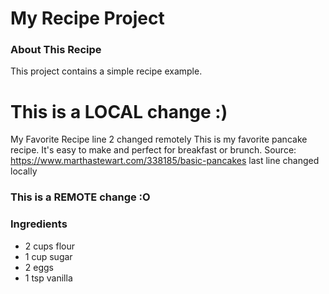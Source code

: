 # My Recipe Project

### About This Recipe
This project contains a simple recipe example.

# This is a LOCAL change :)
My Favorite Recipe
line 2 changed remotely 
This is my favorite pancake recipe. It's easy to make and perfect for breakfast or brunch.
Source: https://www.marthastewart.com/338185/basic-pancakes
last line changed locally
### This is a REMOTE change :O

### Ingredients
- 2 cups flour  
- 1 cup sugar  
- 2 eggs  
- 1 tsp vanilla